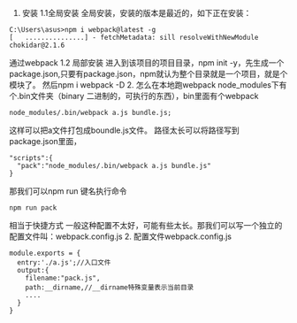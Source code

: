 1. 安装
1.1全局安装
全局安装，安装的版本是最近的，如下正在安装：
```
C:\Users\asus>npm i webpack@latest -g
[   ...............] - fetchMetadata: sill resolveWithNewModule chokidar@2.1.6
```
通过webpack 
1.2 局部安装
进入到该项目的项目目录，npm init -y，先生成一个package.json,只要有package.json，npm就认为整个目录就是一个项目，就是个模块了。
然后npm i webpack -D
2. 怎么在本地跑webpack
node_modules下有个.bin文件夹（binary 二进制的，可执行的东西），bin里面有个webpack
```
node_modules/.bin/webpack a.js bundle.js;
```
这样可以把a文件打包成boundle.js文件。
路径太长可以将路径写到package.json里面，
```
"scripts":{
  "pack":"node_modules/.bin/webpack a.js bundle.js"
}
```
那我们可以npm run 键名执行命令
```
npm run pack
```
相当于快捷方式
一般这种配置不太好，可能有些太长。那我们可以写一个独立的配置文件叫：webpack.config.js
2. 配置文件webpack.config.js
```
module.exports = {
  entry:'./a.js';//入口文件
  output:{
    filename:"pack.js",
    path:__dirname,//__dirname特殊变量表示当前目录
    ....
  }
}
```

